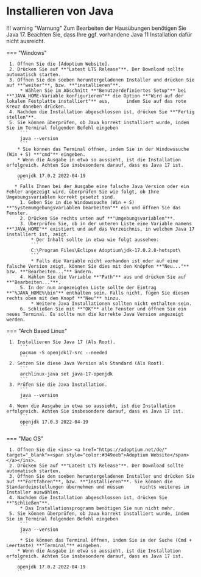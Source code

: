 # Installieren von Java

!!! warning "Warnung"
    Zum Bearbeiten der Hausübungen benötigen Sie Java 17. Beachten Sie, dass Ihre ggf. vorhandene Java 11 Installation dafür nicht ausreicht.

=== "Windows"

     1. Öffnen Sie die [Adoptium Website].
     2. Drücken Sie auf **"Latest LTS Release"**. Der Download sollte automatisch starten.
     3. Öffnen Sie den soeben heruntergeladenen Installer und drücken Sie auf **"weiter"**, bzw. **"installieren"**.
         * Wählen Sie im Abschnitt **"Benutzerdefiniertes Setup"** bei **"JAVA_HOME-Variable konfigurieren"** die Option **"Wird auf der lokalen Festplatte installiert"** aus,      indem Sie auf das rote Kreuz daneben drücken.
     4. Nachdem die Installation abgeschlossen ist, drücken Sie **"Fertig stellen"**.
     5. Sie können überprüfen, ob Java korrekt installiert wurde, indem Sie im Terminal folgenden Befehl eingeben
         ```
         java --version
         ```
        * Sie können das Terminal öffnen, indem Sie in der Windowssuche (Win + S) **"cmd"** eingeben.
        * Wenn die Ausgabe in etwa so aussieht, ist die Installation erfolgreich. Achten Sie insbesondere darauf, dass es Java 17 ist.
        ```
        openjdk 17.0.2 2022-04-19
        ```
       * Falls Ihnen bei der Ausgabe eine falsche Java Version oder ein Fehler angezeigt wird, überprüfen Sie wie folgt, ob Ihre Umgebungsvariablen korrekt gesetzt sind.
         1. Geben Sie in die Windowssuche (Win + S) **"Systemumgebungsvariablen bearbeiten"** ein und öffnen Sie das Fenster.
         2. Drücken Sie rechts unten auf **"Umgebungsvariablen"**.
         3. Überprüfen Sie, ob in der unteren Liste eine Variable namens **"JAVA_HOME"** existiert und auf das Verzeichnis, in welchem Java 17 installiert ist, zeigt.
             * Der Inhalt sollte in etwa wie folgt aussehen:
             ```
             C:\Program Files\Eclipse Adoptium\jdk-17.0.2.8-hotspot\
             ```
             * Falls die Variable nicht vorhanden ist oder auf eine falsche Version zeigt, können Sie dies mit den Knöpfen **"Neu..."** bzw. **"Bearbeiten..."** ändern.
         4. Wählen Sie die Variable **"Path"** aus und drücken Sie auf **"Bearbeiten..."**.
         5. In der nun angezeigten Liste sollte der Eintrag **"%JAVA_HOME%\bin"** enthalten sein. Falls nicht, fügen Sie diesen rechts oben mit dem Knopf **"Neu"** hinzu.
             * Weitere Java Installationen sollten nicht enthalten sein.
         6. Schließen Sie mit **"OK"** alle Fenster und öffnen Sie ein neues Terminal. Es sollte nun die korrekte Java Version angezeigt werden.

=== "Arch Based Linux"

     1. Installieren Sie Java 17 (Als Root).
         ```
         pacman -S openjdk17-src --needed
         ```
     2. Setzen Sie diese Java Version als Standard (Als Root).
         ```
         archlinux-java set java-17-openjdk
         ```
     3. Prüfen Sie die Java Installation.
         ```
         java --version
         ```
     4. Wenn die Ausgabe in etwa so aussieht, ist die Installation erfolgreich. Achten Sie insbesondere darauf, dass es Java 17 ist.
         ```
         openjdk 17.0.3 2022-04-19
         ```

=== "Mac OS"

     1. Öffnen Sie die <ins> <a href="https://adoptium.net/de/" target="_blank"><span style="color:#349eeb">Adoptium Website</span></a></ins>.
     2. Drücken Sie auf **"Latest LTS Release"**. Der Download sollte automatisch starten.
     3. Öffnen Sie den soeben heruntergeladenen Installer und drücken Sie auf **"Fortfahren"**, bzw. **"Installieren"**. Sie können die Standardeinstellungen übernehmen und müssen      nichts weiteres im Installer auswählen.
     4. Nachdem die Installation abgeschlossen ist, drücken Sie **"Schließen"**.
         * Das Installationsprogramm benötigen Sie nun nicht mehr.
     5. Sie können überprüfen, ob Java korrekt installiert wurde, indem Sie im Terminal folgenden Befehl eingeben
         ```
         java --version
         ```
         * Sie können das Terminal öffnen, indem Sie in der Suche (Cmd + Leertaste) **"Terminal"** eingeben.
        * Wenn die Ausgabe in etwa so aussieht, ist die Installation erfolgreich. Achten Sie insbesondere darauf, dass es Java 17 ist.
        ```
        openjdk 17.0.2 2022-04-19
        ```

[Adoptium Website]: https://adoptium.net/de/